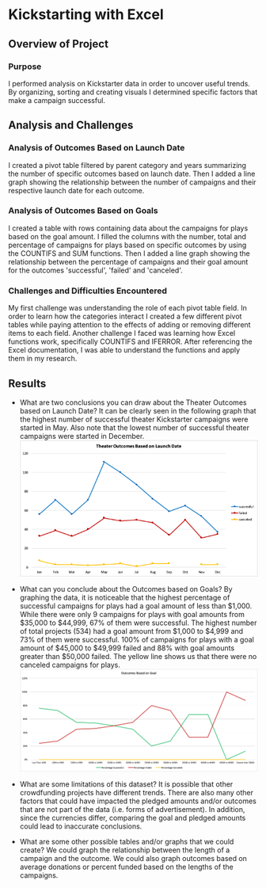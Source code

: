 # Kickstarting with Excel

## Overview of Project

### Purpose
I performed analysis on Kickstarter data in order to uncover useful trends. By organizing, sorting and creating visuals I determined specific factors that make a campaign successful. 

## Analysis and Challenges

### Analysis of Outcomes Based on Launch Date
I created a pivot table filtered by parent category and years summarizing the number of specific outcomes based on launch date. Then I added a line graph showing the relationship between the number of campaigns and their respective launch date for each outcome.


### Analysis of Outcomes Based on Goals
I created a table with rows containing data about the campaigns for plays based on the goal amount. I filled the columns with the number, total and percentage of campaigns for plays based on specific outcomes by using the COUNTIFS and SUM functions. Then I added a line graph showing the relationship between the percentage of campaigns and their goal amount for the outcomes 'successful', 'failed' and 'canceled'.

### Challenges and Difficulties Encountered
My first challenge was understanding the role of each pivot table field. In order to learn how the categories interact I created a few different pivot tables while paying attention to the effects of adding or removing different items to each field.
Another challenge I faced was learning how Excel functions work, specifically COUNTIFS and IFERROR. After referencing the Excel documentation, I was able to understand the functions and apply them in my research. 


## Results

- What are two conclusions you can draw about the Theater Outcomes based on Launch Date?
It can be clearly seen in the following graph that the highest number of successful theater Kickstarter campaigns were started in May. Also note that the lowest number of successful theater campaigns were started in December. 
![](Theater_Outcomes_vs_Launch.png)

- What can you conclude about the Outcomes based on Goals?
By graphing the data, it is noticeable that the highest percentage of successful campaigns for plays had a goal amount of less than $1,000. While there were only 9 campaigns for plays with goal amounts from $35,000 to $44,999, 67% of them were successful. The highest number of total projects (534) had a goal amount from $1,000 to $4,999 and 73% of them were successful.
100% of campaigns for plays with a goal amount of $45,000 to $49,999 failed and 88% with goal amounts greater than $50,000 failed. 
The yellow line shows us that there were no canceled campaigns for plays. 
![](Outcomes_vs_Goals.png)

- What are some limitations of this dataset?
It is possible that other crowdfunding projects have different trends. There are also many other factors that could have impacted the pledged amounts and/or outcomes that are not part of the data (i.e. forms of advertisement). In addition, since the currencies differ, comparing the goal and pledged amounts could lead to inaccurate conclusions. 


- What are some other possible tables and/or graphs that we could create?
We could graph the relationship between the length of a campaign and the outcome. We could also graph outcomes based on average donations or percent funded based on the lengths of the campaigns.
